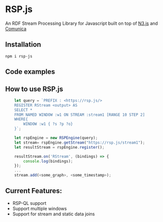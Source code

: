 # RSP.js
An RDF Stream Processing Library for Javascript built on top of [N3.js](https://github.com/rdfjs/N3.js/) and [Comunica](https://comunica.dev/)

## Installation
```
npm i rsp-js
```

## Code examples

### 

## How to use RSP.js
```ts
    let query = `PREFIX : <https://rsp.js/>
    REGISTER RStream <output> AS
    SELECT *
    FROM NAMED WINDOW :w1 ON STREAM :stream1 [RANGE 10 STEP 2]
    WHERE{
        WINDOW :w1 { ?s ?p ?o}
    }`;

    let rspEngine = new RSPEngine(query);
    let stream= rspEngine.getStream("https://rsp.js/stream1");
    let resultStream = rspEngine.register();

    resultStream.on('RStream', (bindings) => {
        console.log(bindings);
    });
    ...
    stream.add(<some_graph>, <some_timestamp>);
```

## Current Features:
- RSP-QL support
- Support multiple windows
- Support for stream and static data joins
